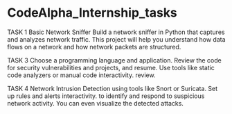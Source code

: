 # CodeAlpha_Internship_tasks

TASK 1 
Basic Network Sniffer 
Build a network sniffer in Python that captures and analyzes network traffic. This project will help you understand how data flows on a network and how network packets are structured.


TASK 3 
Choose a programming language and application. Review the code for security vulnerabilities and projects, and resume. Use tools like static code analyzers or manual code interactivity. review.

TASK 4 
Network Intrusion Detection
using tools like Snort or Suricata. Set up rules and alerts interactivity. to identify and respond to suspicious network activity. You can even visualize the detected attacks.
